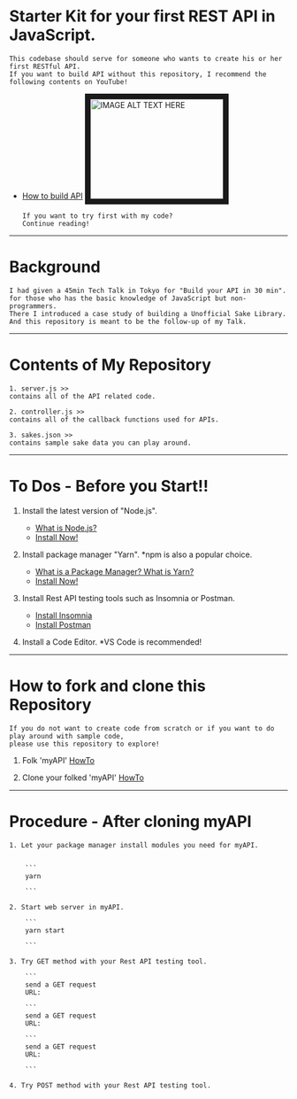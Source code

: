 # Starter Kit for your first REST API in JavaScript.

    This codebase should serve for someone who wants to create his or her first RESTful API.
    If you want to build API without this repository, I recommend the following contents on YouTube!

- [How to build API](https://shiffman.net/a2z/node-api/)
  <a href="http://www.youtube.com/watch?feature=player_embedded&v=P-Upi9TMrBk
  " target="_blank"><img src="http://img.youtube.com/vi/P-Upi9TMrBk/0.jpg" 
  alt="IMAGE ALT TEXT HERE" width="240" height="180" border="10" /></a>

      If you want to try first with my code?
      Continue reading!

---

# Background

    I had given a 45min Tech Talk in Tokyo for "Build your API in 30 min".
    for those who has the basic knowledge of JavaScript but non-programmers.
    There I introduced a case study of building a Unofficial Sake Library.
    And this repository is meant to be the follow-up of my Talk.

---

# Contents of My Repository

    1. server.js >>
    contains all of the API related code.

    2. controller.js >>
    contains all of the callback functions used for APIs.

    3. sakes.json >>
    contains sample sake data you can play around.

---

# To Dos - Before you Start!!

1. Install the latest version of "Node.js".

   - [What is Node.js?](https://nodejs.org/en/about/)
   - [Install Now!](https://nodejs.org/en/)

2. Install package manager "Yarn".
   \*npm is also a popular choice.

   - [What is a Package Manager? What is Yarn?](https://www.youtube.com/watch?v=7n467QmiANM)
   - [Install Now!](https://yarnpkg.com/lang/en/docs/install)

3. Install Rest API testing tools such as Insomnia or Postman.

   - [Install Insomnia](https://insomnia.rest/)
   - [Install Postman](https://www.getpostman.com/)

4. Install a Code Editor.
   \*VS Code is recommended!

---

# How to fork and clone this Repository

    If you do not want to create code from scratch or if you want to do play around with sample code,
    please use this repository to explore!

1. Folk 'myAPI'
   [HowTo](https://help.github.com/articles/fork-a-repo/)

2. Clone your folked 'myAPI'
   [HowTo](https://help.github.com/articles/cloning-a-repository/)

---

# Procedure - After cloning myAPI

    1. Let your package manager install modules you need for myAPI.


        ```
        yarn

        ```

    2. Start web server in myAPI.

        ```
        yarn start

        ```

    3. Try GET method with your Rest API testing tool.

        ```
        send a GET request
        URL:

        ```
        send a GET request
        URL:

        ```
        send a GET request
        URL:

        ```

    4. Try POST method with your Rest API testing tool.
